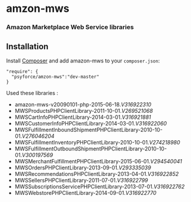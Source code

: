 amzon-mws
===========================

### Amazon Marketplace Web Service libraries

Installation
------------

Install [Composer](http://getcomposer.org/) and add amazon-mws to your `composer.json`:

    "require": {
      "psyforce/amzon-mws":"dev-master"
    }

Used these libraries :

- amazon-mws-v20090101-php-2015-06-18._V316922310_
- MWSProductsPHPClientLibrary-2011-10-01._V269521068_
- MWSCartInfoPHPClientLibrary-2014-03-01._V316921881_
- MWSCustomerInfoPHPClientLibrary-2014-03-01._V316922060_
- MWSFulfillmentInboundShipmentPHPClientLibrary-2010-10-01._V276046204_
- MWSFulfillmentInventoryPHPClientLibrary-2010-10-01._V274218980_
- MWSFulfillmentOutboundShipmentPHPClientLibrary-2010-10-01._V300197569_
- MWSMerchantFulfillmentPHPClientLibrary-2015-06-01._V294540041_
- MWSOrdersPHPClientLibrary-2013-09-01._V293335039_
- MWSRecommendationsPHPClientLibrary-2013-04-01._V316922852_
- MWSSellersPHPClientLibrary-2011-07-01._V316922799_
- MWSSubscriptionsServicePHPClientLibrary-2013-07-01._V316922762_
- MWSWebstorePHPClientLibrary-2014-09-01._V316922770_
